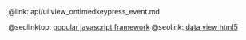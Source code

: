 @link: api/ui.view_ontimedkeypress_event.md

@seolinktop: [popular javascript framework](https://webix.com)
@seolink: [data view html5](https://webix.com/widget/dataview/)